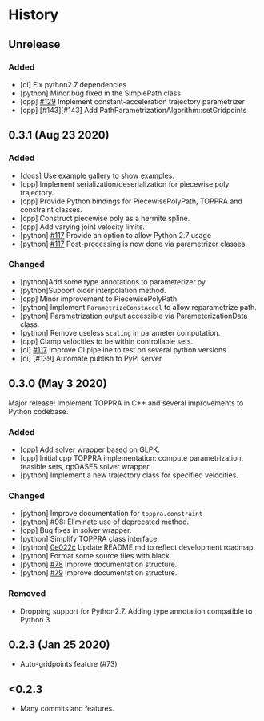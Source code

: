 # History

## Unrelease

### Added
- [ci] Fix python2.7 dependencies
- [python] Minor bug fixed in the SimplePath class
- [cpp] [#129][#129] Implement constant-acceleration trajectory parametrizer
- [cpp] [#143][#143] Add PathParametrizationAlgorithm::setGridpoints

## 0.3.1 (Aug 23 2020)

### Added
- [docs] Use example gallery to show examples.
- [cpp] Implement serialization/deserialization for piecewise poly trajectory.
- [cpp] Provide Python bindings for PiecewisePolyPath, TOPPRA and constraint classes.
- [cpp] Construct piecewise poly as a hermite spline.
- [cpp] Add varying joint velocity limits.
- [python] [#117] Provide an option to allow Python 2.7 usage
- [python] [#117] Post-processing is now done via parametrizer classes.

### Changed
- [python]Add some type annotations to parameterizer.py
- [python]Support older interpolation method.
- [cpp] Minor improvement to PiecewisePolyPath.
- [python] Implement `ParametrizeConstAccel` to allow reparametrize path.
- [python] Parametrization output accessible via ParameterizationData class.
- [python] Remove useless `scaling` in parameter computation.
- [cpp] Clamp velocities to be within controllable sets.
- [ci] [#117] Improve CI pipeline to test on several python versions
- [ci] [#139] Automate publish to PyPI server


## 0.3.0 (May 3 2020)

Major release! Implement TOPPRA in C++ and several improvements to Python codebase.

### Added

- [cpp] Add solver wrapper based on GLPK.
- [cpp] Initial cpp TOPPRA implementation: compute parametrization, feasible sets, qpOASES solver wrapper.
- [python] Implement a new trajectory class for specified velocities.

### Changed

- [python] Improve documentation for `toppra.constraint`
- [python] #98: Eliminate use of deprecated method.
- [cpp] Bug fixes in solver wrapper.
- [python] Simplify TOPPRA class interface.
- [python] [0e022c][cm-0e022c] Update README.md to reflect development roadmap.
- [python] Format some source files with black.
- [python] [#78][gh-78] Improve documentation structure.
- [python] [#79][gh-79] Improve documentation structure.

### Removed

- Dropping support for Python2.7. Adding type annotation compatible to Python 3.

## 0.2.3 (Jan 25 2020)

- Auto-gridpoints feature (#73)

## <0.2.3
- Many commits and features.

[gh-78]: https://github.com/hungpham2511/toppra/pull/78
[gh-79]: https://github.com/hungpham2511/toppra/pull/79
[#117]: https://github.com/hungpham2511/toppra/pull/117
[#129]: https://github.com/hungpham2511/toppra/pull/129
[cm-0e022c]: https://github.com/hungpham2511/toppra/commit/0e022c53ab9db473485bd9fb6b8f34a7364efdf8
